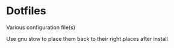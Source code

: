 Dotfiles
=====

Various configuration file(s)

Use gnu stow to place them back to their right places after install
